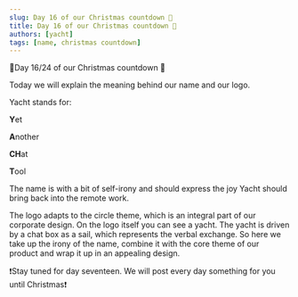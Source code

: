 ```yaml
---
slug: Day 16 of our Christmas countdown 🎄
title: Day 16 of our Christmas countdown 🎄
authors: [yacht]
tags: [name, christmas countdown]
---
```


🎅Day 16/24 of our Christmas countdown 🎄

Today we will explain the meaning behind our name and our logo.

Yacht stands for:

**Y**et

**A**nother

**CH**at

**T**ool

The name is with a bit of self-irony and should express the joy Yacht should bring back into the remote work.

The logo adapts to the circle theme, which is an integral part of our corporate design. On the logo itself you can see a yacht. The yacht is driven by a chat box as a sail, which represents the verbal exchange. So here we take up the irony of the name, combine it with the core theme of our product and wrap it up in an appealing design.

❗️Stay tuned for day seventeen. We will post every day something for you until Christmas❗️ 